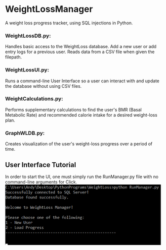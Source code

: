 # WeightLossManager
A weight loss progress tracker, using SQL injections in Python.

### WeightLossDB.py:
Handles basic access to the WeightLoss database. Add a new user or add entry logs for a previous user. Reads data from a CSV file when given the filepath.

### WeightLossUI.py:
Runs a command-line User Interface so a user can interact with and update the database without using CSV files.

### WeightCalculations.py:
Performs supplementary calculations to find the user's BMR (Basal Metabolic Rate) and recommended calorie intake for a desired weight-loss plan.

### GraphWLDB.py:
Creates visualization of the user's weight-loss progress over a period of time.


## User Interface Tutorial
In order to start the UI, one must simply run the RunManager.py file with no command-line arguments for Click.
![Startup Menu](/images/startup.png)

